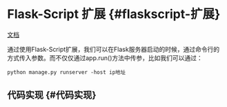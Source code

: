 # Flask-Script 扩展 {#flaskscript-扩展}

[文档](https://flask-script.readthedocs.io/en/latest/)

通过使用Flask-Script扩展，我们可以在Flask服务器启动的时候，通过命令行的方式传入参数。而不仅仅通过app.run\(\)方法中传参，比如我们可以通过：

```
python manage.py runserver -host ip地址
```

## 代码实现 {#代码实现}



